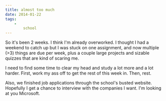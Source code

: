 ```yaml
---
title: almost too much
date: 2014-01-22
tags:
    -
        school
---
```


So it's been 2 weeks. I think I'm already overworked. I thought I had a weekend to catch up but I was stuck on one assignment, and now multiple (>3) things are due per week, plus a couple large projects and sizable quizzes that are kind of scaring me.

I need to find some time to clear my head and study a lot more and a lot harder. First, work my ass off to get the rest of this week in. Then, rest.

Also, we finished job applications through the school's busted website. Hopefully I get a chance to interview with the companies I want. I'm looking at you Microsoft.
